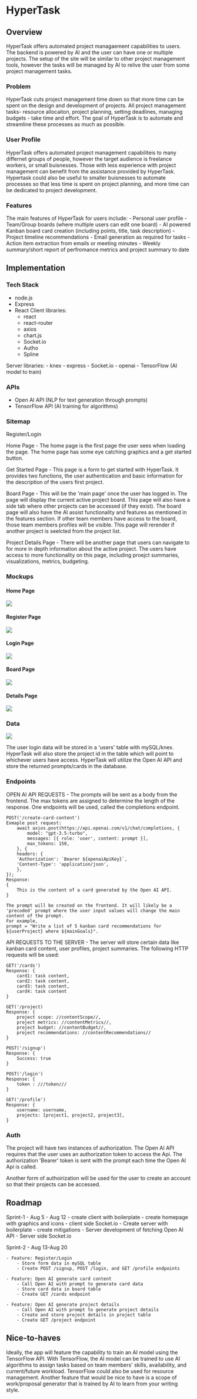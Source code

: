 # HyperTask

## Overview

HyperTask offers automated project managaement capabilities to users. The backend is powered by AI and the user can have one or multiple projects. The setup of the site will be similar to other project management tools, however the tasks will be managed by AI to relive the user from some project management tasks. 

### Problem

HyperTask cuts project management time down so that more time can be spent on the design and development of projects. All project management tasks- resource allocaiton, project planning, setting deadlines, managing budgets - take time and effort. The goal of HyperTask is to automate and streamline these processes as much as possible. 

### User Profile

HyperTask offers automated project management capabiliteis to many differnet groups of people, however the target audience is freelance workers, or small buisnesses. Those with less experience with project management can benefit from the assistance provided by HyperTask. Hypertask could also be useful to smaller buisnesses to automate processes so that less time is spent on project planning, and more time can be dedicated to project development.

### Features

The main features of HyperTask for users include:
    - Personal user profile
    - Team/Group boards (where multiple users can edit one board)
    - AI powered Kanban board card creation (including points, title, task description)
    - Project timeline recommendations
    - Email generation as required for tasks
    - Action item extraction from emails or meeting minutes
    - Weekly summary/short report of perfromance metrics and project summary to date

## Implementation

### Tech Stack

- node.js
- Express
- React
 Client libraries: 
    - react
    - react-router
    - axios
    - chart.js
    - Socket.io
    - Autho
    - Spline

Server libraries:
    - knex
    - express
    - Socket.io
    - openai
    - TensorFlow (AI model to train) 

### APIs

- Open AI API (NLP for text generation through prompts)
- TensorFlow API (AI training for algorithms)

### Sitemap

Register/Login

Home Page - The home page is the first page the user sees when loading the page. The home page has some eye catching graphics and a get started button.

Get Started Page - This page is a form to get started with HyperTask. It provides two functions, the user authentication and basic information for the description of the users first project. 

Board Page - This will be the 'main page' once the user has logged in. The page will display the current active project board. This page will also have a side tab where other projects can be accessed (if they exist). The board page will also have the AI assist functionality and features as mentioned in the features section. If other team members have access to the board, those team members profiles will be visible. This page will rerender if another project is seelcted from the project list.

Project Details Page - There will be another page that users can navigate to for more in depth information about the active project. The users have access to more functionality on this page, including proejct summaries, visualizations, metrics, budgeting.

### Mockups

#### Home Page
 ![](home.png)

#### Register Page
![](home.png)

#### Login Page
![](home.png)

#### Board Page
![](home.png)

#### Details Page
![](home.png)

### Data
![](sql-flow.png)

The user login data will be stored in a 'users' table with mySQL/knex. HyperTask will also store the project id in the table which will point to whichever users have access. HyperTask will utilize the Open AI API and store the returned prompts/cards in the database.

### Endpoints

OPEN AI API REQUESTS - The prompts will be sent as a body from the frontend. The max tokens are assigned to determine the length of the response. One endpoints will be used, called the completions endpoint. 

    POST('/create-card-content')
    Exmaple post request: 
        await axios.post(https://api.openai.com/v1/chat/completions, {
            model: "gpt-3.5-turbo",
            messages: [{ role: 'user', content: prompt }],
            max_tokens: 150,
        }, {
        headers: {
        'Authorization': `Bearer ${openaiApiKey}`,
        'Content-Type': 'application/json',
        },
    });
    Response:
    {
        This is the content of a card generated by the Open AI API. 
    }

    The prompt will be created on the frontend. It will likely be a 'precoded' prompt where the user input values will change the main content of the prompt. 
    For example,
    prompt = "Write a list of 5 kanban card recommendations for ${userProject} where ${mainGoals}". 

API REQUESTS TO THE SERVER - The server will store certain data like kanban card content, user profiles, project summaries. The following HTTP requests will be used: 

    GET('/cards')
    Response: {
        card1: task content,
        card2: task content,
        card3: task content,
        card4: task content
    }

    GET('/project)
    Response: {
        project scope: //contentScope//,
        project metrics: //contentMetrics//,
        project budget: //contentBudget//,
        project recommendations: //contentRecommendations//
    }

    POST('/signup')
    Response: {
        Success: true
    }

    POST('/login')
    Response: {
        token : ///token///
    }

    GET('/profile')
    Response: {
        username: username,
        projects: [project1, project2, project3], 
    }

### Auth

The project will have two instances of authorization. The Open AI API requires that the user uses an authorization token to access the Api. The authorization 'Bearer' token is sent with the prompt each time the Open AI Api is called. 

Another form of authoirization will be used for the user to create an account so that their projects can be accessed.

## Roadmap

Sprint-1 - Aug 5 - Aug 12
    - create client with boilerplate
        - create homepage with graphics and icons
        - client side Socket.io
    - Create server with boilerplate 
        - create mitigations
    - Server development of fetching Open AI API
    - Server side Socket.io

Sprint-2 - Aug 13-Aug 20

    - Feature: Register/Login 
        - Store form data in mySQL table
        - Create POST /signup, POST /login, and GET /profile endpoints
    
    - Feature: Open AI generate card content 
        - Call Open AI with prompt to generate card data
        - Store card data in board table 
        - Create GET /cards endpoint 

    - Feature: Open AI generate project details 
        - Call Open AI with prompt to generate project details
        - Create and store project details in project table
        - Create GET /project endpoint 

## Nice-to-haves

Ideally, the app will feature the capability to train an AI model using the TensorFlow API. With TensorFlow, the AI model can be trained to use AI algorithms to assign tasks based on team members' skills, availability, and current/future workload. TensorFlow could also be used for resource management. Another feature that would be nice to have is a scope of work/proposal generator that is trained by AI to learn from your writing style. 
